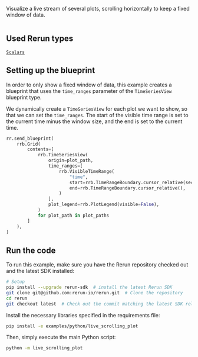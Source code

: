<!--[metadata]
title = "Live scrolling plot"
tags = ["Plots", "Live"]
thumbnail = "https://static.rerun.io/live_scrolling_plot_thumbnail/73c6b11bd074af258b8d30092e15361e358d8069/480w.png"
thumbnail_dimensions = [480, 384]
-->

Visualize a live stream of several plots, scrolling horizontally to keep a fixed window of data.

<picture>
  <img src="https://static.rerun.io/live_scrolling_plot/9c9a9b3a4dd1d5e858ba58489f686b5d481cfb2e/full.png" alt="">
  <source media="(max-width: 480px)" srcset="https://static.rerun.io/live_scrolling_plot/9c9a9b3a4dd1d5e858ba58489f686b5d481cfb2e/480w.png">
  <source media="(max-width: 768px)" srcset="https://static.rerun.io/live_scrolling_plot/9c9a9b3a4dd1d5e858ba58489f686b5d481cfb2e/768w.png">
  <source media="(max-width: 1024px)" srcset="https://static.rerun.io/live_scrolling_plot/9c9a9b3a4dd1d5e858ba58489f686b5d481cfb2e/1024w.png">
  <source media="(max-width: 1200px)" srcset="https://static.rerun.io/live_scrolling_plot/9c9a9b3a4dd1d5e858ba58489f686b5d481cfb2e/1200w.png">
</picture>

## Used Rerun types
[`Scalars`](https://www.rerun.io/docs/reference/types/archetypes/scalars?speculative-link)

## Setting up the blueprint

In order to only show a fixed window of data, this example creates a blueprint that uses
the `time_ranges` parameter of the `TimeSeriesView` blueprint type.

We dynamically create a `TimeSeriesView` for each plot we want to show, so that we can
set the `time_ranges`. The start of the visible time range is set to the current time
minus the window size, and the end is set to the current time.

```python
rr.send_blueprint(
    rrb.Grid(
        contents=[
            rrb.TimeSeriesView(
                origin=plot_path,
                time_ranges=[
                    rrb.VisibleTimeRange(
                        "time",
                        start=rrb.TimeRangeBoundary.cursor_relative(seconds=-args.window_size),
                        end=rrb.TimeRangeBoundary.cursor_relative(),
                    )
                ],
                plot_legend=rrb.PlotLegend(visible=False),
            )
            for plot_path in plot_paths
        ]
    ),
)

```

## Run the code
To run this example, make sure you have the Rerun repository checked out and the latest SDK installed:
```bash
# Setup
pip install --upgrade rerun-sdk  # install the latest Rerun SDK
git clone git@github.com:rerun-io/rerun.git  # Clone the repository
cd rerun
git checkout latest  # Check out the commit matching the latest SDK release
```
Install the necessary libraries specified in the requirements file:
```bash
pip install -e examples/python/live_scrolling_plot
```

Then, simply execute the main Python script:
```bash
python -m live_scrolling_plot
```
